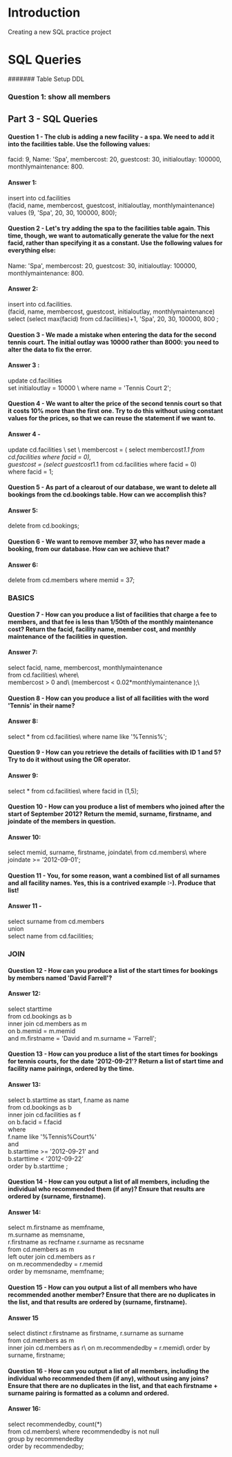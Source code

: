 
# Introduction 

Creating a new SQL practice project 

# SQL Queries 

####### Table Setup DDL 

### Question 1: show all members



## Part 3  - SQL Queries 

#### Question 1 - The club is adding a new facility - a spa. We need to add it into the facilities table. Use the following values:

facid: 9, Name: 'Spa', membercost: 20, guestcost: 30, initialoutlay: 100000, monthlymaintenance: 800.
#### Answer 1:
 insert into cd.facilities\
    (facid, name, membercost, guestcost, initialoutlay, monthlymaintenance)\
    values (9, 'Spa', 20, 30, 100000, 800);  

#### Question 2 - Let's try adding the spa to the facilities table again. This time, though, we want to automatically generate the value for the next facid, rather than specifying it as a constant. Use the following values for everything else:

Name: 'Spa', membercost: 20, guestcost: 30, initialoutlay: 100000, monthlymaintenance: 800.
#### Answer 2: 

insert into cd.facilities. \
    (facid, name, membercost, guestcost, initialoutlay, monthlymaintenance) \
    select (select max(facid) from cd.facilities)+1, 'Spa', 20, 30, 100000, 800 ;  

#### Question 3 - We made a mistake when entering the data for the second tennis court. The initial outlay was 10000 rather than 8000: you need to alter the data to fix the error.
#### Answer 3 :
update cd.facilities \
	set initialoutlay = 10000 \ 
	where name = 'Tennis Court 2';

#### Question 4 - We want to alter the price of the second tennis court so that it costs 10% more than the first one. Try to do this without using constant values for the prices, so that we can reuse the statement if we want to.
#### Answer 4 - 
update cd.facilities \ 
set \ 
	membercost = ( select membercost*1.1 from cd.facilities where facid = 0), \
	guestcost = (select guestcost*1.1 from cd.facilities where facid = 0) \
where facid = 1;

#### Question 5 - As part of a clearout of our database, we want to delete all bookings from the cd.bookings table. How can we accomplish this?

#### Answer 5: 
delete from cd.bookings;

#### Question 6 - We want to remove member 37, who has never made a booking, from our database. How can we achieve that?
#### Answer 6: 
delete from cd.members where memid = 37;

###    BASICS 

#### Question 7 - How can you produce a list of facilities that charge a fee to members, and that fee is less than 1/50th of the monthly maintenance cost? Return the facid, facility name, member cost, and monthly maintenance of the facilities in question.
#### Answer 7:
select facid, name, membercost, monthlymaintenance\
	from cd.facilities\ 
	where\  
		membercost > 0 and\ 
		(membercost < 0.02*monthlymaintenance );\

#### Question 8 - How can you produce a list of all facilities with the word 'Tennis' in their name?
#### Answer 8:
select * from cd.facilities\ 
where name like '%Tennis%';

#### Question 9 - How can you retrieve the details of facilities with ID 1 and 5? Try to do it without using the OR operator.
#### Answer 9:
select * from cd.facilities\ 
where facid in (1,5);

#### Question 10 - How can you produce a list of members who joined after the start of September 2012? Return the memid, surname, firstname, and joindate of the members in question.
#### Answer 10:
select memid, surname, firstname, joindate\ 
from cd.members\ 
where joindate >= '2012-09-01';

#### Question 11 - You, for some reason, want a combined list of all surnames and all facility names. Yes, this is a contrived example :-). Produce that list!
#### Answer 11 - 
select surname from cd.members\
union\
select name from cd.facilities;

### JOIN 

#### Question 12 - How can you produce a list of the start times for bookings by members named 'David Farrell'?
#### Answer 12:
select starttime\
from cd.bookings  as b\
inner join cd.members as m\
on b.memid = m.memid \
and m.firstname = 'David 
and m.surname = 'Farrell';

#### Question 13 - How can you produce a list of the start times for bookings for tennis courts, for the date '2012-09-21'? Return a list of start time and facility name pairings, ordered by the time.
#### Answer 13:
select b.starttime as start, f.name as name \
	from cd.bookings as b \
inner join cd.facilities as f \
	on b.facid = f.facid \
where \
	f.name like '%Tennis%Court%' \
and \
	b.starttime >= '2012-09-21' and \
	b.starttime < '2012-09-22’ \
order by b.starttime ;

#### Question 14 - How can you output a list of all members, including the individual who recommended them (if any)? Ensure that results are ordered by (surname, firstname).
#### Answer 14:
select m.firstname as memfname,\
	   m.surname as memsname,\
	   r.firstname as recfname
	   r.surname as recsname\
from cd.members as m\
left outer join cd.members as r \
on m.recommendedby = r.memid\
order by memsname, memfname;

#### Question 15 - How can you output a list of all members who have recommended another member? Ensure that there are no duplicates in the list, and that results are ordered by (surname, firstname).
#### Answer 15
select distinct r.firstname as firstname, r.surname as surname\
from cd.members as m \
inner join cd.members as r\ 
on m.recommendedby = r.memid\ 
order by surname, firstname;

#### Question 16 - How can you output a list of all members, including the individual who recommended them (if any), without using any joins? Ensure that there are no duplicates in the list, and that each firstname + surname pairing is formatted as a column and ordered.
#### Answer 16: 
select recommendedby, count(*)\
 from cd.members\ 
 where recommendedby is not null\
 group by recommendedby\
 order by recommendedby;
 
